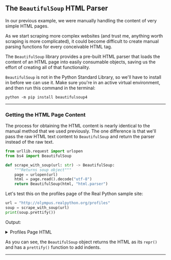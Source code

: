 ## The `BeautifulSoup` HTML Parser

In our previous example, we were manually handling the content of very
simple HTML pages.

As we start scraping more complex websites (and trust me, anything worth
scraping is more complicated), it could become difficult to create
manual parsing functions for every conceivable HTML tag.

The `BeautifulSoup` library provides a pre-built HTML parser that loads
the content of an HTML page into easily consumable objects, saving us
the effort of creating all of that functionality.

`BeautifulSoup` is not in the Python Standard Library, so we'll have to
install in before we can use it. Make sure you're in an active virtual
environment, and then run this command in the terminal:

```
python -m pip install beautifulsoup4
```

---

### Getting the HTML Page Content

The process for obtaining the HTML content is nearly identical to the
manual method that we used previously. The one difference is that we'll 
pass the raw HTML text content to `BeautifulSoup` and return the parser
instead of the raw text.

```python
from urllib.request import urlopen
from bs4 import BeautifulSoup

def scrape_with_soup(url: str) -> BeautifulSoup:
    """Returns soup object"""
    page = urlopen(url)
    html = page.read().decode("utf-8")
    return BeautifulSoup(html, "html.parser")
```

Let's test this on the profiles page of the Real Python sample site:

```python
url = "http://olympus.realpython.org/profiles"
soup = scrape_with_soup(url)
print(soup.prettify())
```

Output:

<details>
<summary>Profiles Page HTML</summary>

```html
<html>
 <head>
  <title>
   All Profiles
  </title>
 </head>
 <body bgcolor="yellow">
  <center>
   <br/>
   <br/>
   <h1>
    All Profiles:
   </h1>
   <br/>
   <br/>
   <h2>
    <a href="/profiles/aphrodite">
     Aphrodite
    </a>
    <br/>
    <br/>
    <a href="/profiles/poseidon">
     Poseidon
    </a>
    <br/>
    <br/>
    <a href="/profiles/dionysus">
     Dionysus
    </a>
   </h2>
  </center>
 </body>
</html>
```

</details>

As you can see, the `BeautifulSoup` object returns the HTML as its
`repr()` and has a `prettify()` function to add indents.

---
